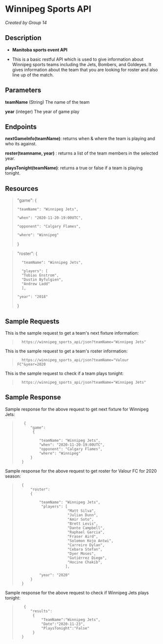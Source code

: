 # Winnipeg Sports API

*Created by Group 14*

## Description

- **Manitoba sports event API**

- This is a basic restful API which is used to give information about Winnipeg sports teams including the Jets, Bombers, and Goldeyes. It gives information about the team that you are looking for roster and also line up of the match.

## Parameters

**teamName** (String) The name of the team

**year** (integer) The year of game play 


## Endpoints

**nextGameInfo(teamName)**: returns when & where the team is playing and who its against.

**roster(teamname, year)** : returns a list of the team members in the selected year.

**playsTonight(teamName)**: returns a true or false if a team is playing tonight.

## Resources

> "game":
>   {
>
>     "teamName": "Winnipeg Jets",
>
>     "when": "2020-11-20-19:00UTC",
>
>     "opponent": "Calgary Flames",
>
>     "where": "Winnipeg"
>
>   }

> "roster":
>   {
> 
>       "teamName": "Winnipeg Jets",
>
>       "players": [ 
>       "Tobias Enstrom", 
>       "Dustin Byfulgien",
>       "Andrew Ladd"
>       ],
>
>     "year": "2018"
>
>   }
>       

## Sample Requests

This is the sample request to get a team's next fixture information:

>       https://winnipeg_sports_api/json?teamName="Winnipeg Jets"

This is the sample request to get a team's roster information:

>       https://winnipeg_sports_api/json?teamName="Valour FC"&year=2020

This is the sample request to check if a team plays tonight:

>       https://winnipeg_sports_api/json?teamName="Winnipeg Jets"

## Sample Response 

Sample response for the above request to get next fixture for Winnipeg Jets:

>        {
>           "game":
>            {
>
>               "teamName": "Winnipeg Jets",
>               "when": "2020-11-20-19:00UTC",
>               "opponent": "Calgary Flames",
>               "where": "Winnipeg"
>           }
>       }

Sample response for the above request to get roster for Valour FC for 2020 season:

>       {
>           "roster":
>           {
> 
>               "teamName": "Winnipeg Jets",
>                "players": [ 
>                            "Matt Silva", 
>                            "Julian Dunn",
>                            "Amir Soto",
>                            "Brett Levis",
>                            "Dante Campbell", 
>                            "Raphael Garcia",
>                            "Fraser Aird",
>                            "Solomon Kojo Antwi",
>                            "Carreiro Dylan",
>                            "Cebara Stefan", 
>                            "Dyer Moses",
>                            "Gutiérrez Diego",
>                            "Hocine Chakib",
>                           ],
>
>               "year": "2020"
>           }
>       }
Sample response for the above request to check if Winnipeg Jets plays tonight:

>        {
>           "results":
>            {
>                "TeamName":"Winnipeg Jets",
>                "Date":"2020-11-23",
>                "PlaysTonight":"False"
>            }
>       }
